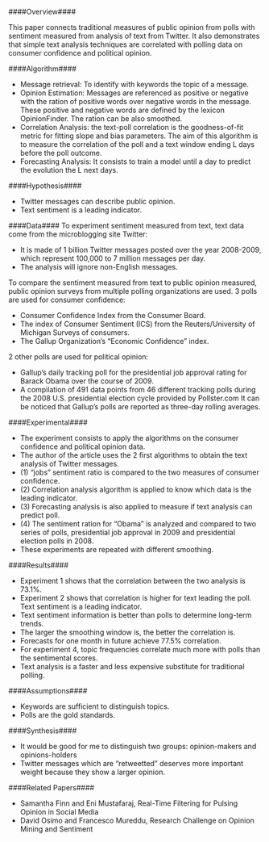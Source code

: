 ####Overview####

This paper connects traditional measures of public opinion from polls with sentiment measured from analysis of text from Twitter. It also demonstrates that simple text analysis techniques are correlated with polling data on consumer confidence and political opinion.

####Algorithm####

-	Message retrieval: To identify with keywords the topic of a message. 
- Opinion Estimation: Messages are referenced as positive or negative with the ration of positive words over negative words in the message. These positive and negative words are defined by the lexicon OpinionFinder. The ration can be also smoothed.
- Correlation Analysis: the text-poll correlation is the goodness-of-fit metric for fitting slope and bias parameters. The aim of this algorithm is to measure the correlation of the poll and a text window ending L days before the poll outcome.
- Forecasting Analysis: It consists to train a model until a day to predict the evolution the L next days.


####Hypothesis####

- Twitter messages can describe public opinion.
- Text sentiment is a leading indicator.

####Data####
To experiment sentiment measured from text, text data come from the microblogging site Twitter:
- It is made of 1 billion Twitter messages posted over the year 2008-2009, which represent 100,000 to 7 million messages per day.
- The analysis will ignore non-English messages.

To compare the sentiment measured from text to public opinion measured, public opinion surveys from multiple polling organizations are used. 
3 polls are used for consumer confidence:


- Consumer Confidence Index from the Consumer Board.
- The index of Consumer Sentiment (ICS) from the Reuters/University of Michigan Surveys of consumers.
- The Gallup Organization’s “Economic Confidence” index.


2 other polls are used for political opinion:


- Gallup’s daily tracking poll for the presidential job approval rating for Barack Obama over the course of 2009.
- A compilation of 491 data points from 46 different tracking polls during the 2008 U.S. presidential election cycle provided by Pollster.com
It can be noticed that Gallup’s polls are reported as three-day rolling averages.

####Experimental####

- The experiment consists to apply the algorithms on the consumer confidence and political opinion data. 
- The author of the article uses the 2 first algorithms to obtain the text analysis of Twitter messages.
- (1) “jobs” sentiment ratio is compared to the two measures of consumer confidence.
- (2) Correlation analysis algorithm is applied to know which data is the leading indicator.
- (3) Forecasting analysis is also applied to measure if text analysis can predict poll.
- (4) The sentiment ration for “Obama” is analyzed and compared to two series of polls, presidential job approval in 2009 and presidential election polls in 2008.
- These experiments are repeated with different smoothing.

####Results####

- Experiment 1 shows that the correlation between the two analysis is 73.1%.
- Experiment 2 shows that correlation is higher for text leading the poll. Text sentiment is a leading indicator.
-  Text sentiment information is better than polls to determine long-term trends.
- The larger the smoothing window is, the better the correlation is. 
-  Forecasts for one month in future achieve 77.5% correlation.
- For experiment 4, topic frequencies correlate much more with polls than the sentimental scores.
- Text analysis is a faster and less expensive substitute for traditional polling.

####Assumptions####

- Keywords are sufficient to distinguish topics.
- Polls are the gold standards.

####Synthesis####

- It would be good for me to distinguish two groups: opinion-makers and opinions-holders
-  Twitter messages which are “retweetted” deserves more important weight because they show a larger opinion.


####Related Papers####

- Samantha Finn and Eni Mustafaraj, Real-Time Filtering for Pulsing Opinion in Social Media
- David Osimo and Francesco Mureddu, Research Challenge on Opinion Mining and Sentiment

